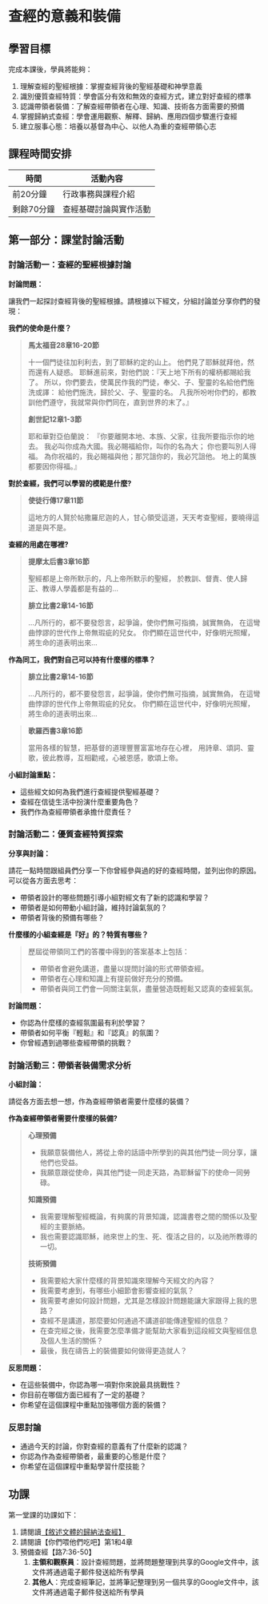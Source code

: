 # 查經的意義和裝備

## 學習目標

完成本課後，學員將能夠：

1. 理解查經的聖經根據：掌握查經背後的聖經基礎和神學意義
2. 識別優質查經特質：學會區分有效和無效的查經方式，建立對好查經的標準
3. 認識帶領者裝備：了解查經帶領者在心理、知識、技術各方面需要的預備
4. 掌握歸納式查經：學會運用觀察、解釋、歸納、應用四個步驟進行查經
5. 建立服事心態：培養以基督為中心、以他人為重的查經帶領心志

## 課程時間安排

| 時間           | 活動內容                   |
|----------------|----------------------------|
| 前20分鐘       | 行政事務與課程介紹         |
| 剩餘70分鐘     | 查經基礎討論與實作活動     |

## 第一部分：課堂討論活動

### 討論活動一：查經的聖經根據討論

**討論問題：**

讓我們一起探討查經背後的聖經根據。請根據以下經文，分組討論並分享你們的發現：

**我們的使命是什麼？**

> **馬太福音28章16-20節**
>
> 十一個門徒往加利利去，到了耶穌約定的山上。
> 他們見了耶穌就拜他，然而還有人疑惑。
> 耶穌進前來，對他們說：『天上地下所有的權柄都賜給我了。
> 所以，你們要去，使萬民作我的門徒，奉父、子、聖靈的名給他們施洗或譯：
> 給他們施洗，歸於父、子、聖靈的名。
> 凡我所吩咐你們的，都教訓他們遵守，我就常與你們同在，直到世界的末了。』
>
> **創世記12章1-3節**
>
> 耶和華對亞伯蘭說：
> 『你要離開本地、本族、父家，往我所要指示你的地去。
> 我必叫你成為大國。我必賜福給你，叫你的名為大；
> 你也要叫別人得福。
> 為你祝福的，我必賜福與他；那咒詛你的，我必咒詛他。
> 地上的萬族都要因你得福。』

**對於查經，我們可以學習的模範是什麼?**

> **使徒行傳17章11節**
>
> 這地方的人賢於帖撒羅尼迦的人，甘心領受這道，天天考查聖經，要曉得這道是與不是。

**查經的用處在哪裡?**

> **提摩太后書3章16節**
>
> 聖經都是上帝所默示的，凡上帝所默示的聖經，
> 於教訓、督責、使人歸正、教導人學義都是有益的...
>
> **腓立比書2章14-16節**
>
> ...凡所行的，都不要發怨言，起爭論，使你們無可指摘，誠實無偽，
> 在這彎曲悖謬的世代作上帝無瑕疵的兒女。
> 你們顯在這世代中，好像明光照耀，將生命的道表明出來...

**作為同工，我們對自己可以持有什麼樣的標準？**

> **腓立比書2章14-16節**
>
> ...凡所行的，都不要發怨言，起爭論，使你們無可指摘，誠實無偽，
> 在這彎曲悖謬的世代作上帝無瑕疵的兒女。
> 你們顯在這世代中，好像明光照耀，將生命的道表明出來...

> **歌羅西書3章16節**
>
> 當用各樣的智慧，把基督的道理豐豐富富地存在心裡，
> 用詩章、頌詞、靈歌，彼此教導，互相勸戒，心被恩感，歌頌上帝。

**小組討論重點：**

- 這些經文如何為我們進行查經提供聖經基礎？
- 查經在信徒生活中扮演什麼重要角色？
- 我們作為查經帶領者承擔什麼責任？

### 討論活動二：優質查經特質探索

**分享與討論：**

請花一點時間跟組員們分享一下你曾經參與過的好的查經時間，並列出你的原因。可以從各方面去思考：

- 帶領者設計的哪些問題引導小組對經文有了新的認識和學習？
- 帶領者是如何帶動小組討論，維持討論氣氛的？
- 帶領者背後的預備有哪些？

**什麼樣的小組查經是『好』的？特質有哪些？**

> 歷屆從帶領同工們的答覆中得到的答案基本上包括：
>
>  - 帶領者會避免講道，盡量以提問討論的形式帶領查經。
>  - 帶領者在心理和知識上有提前做好充分的預備。
>  - 帶領者與同工們會一同關注氣氛，盡量營造既輕鬆又認真的查經氣氛。

**討論問題：**

- 你認為什麼樣的查經氛圍最有利於學習？
- 帶領者如何平衡『輕鬆』和『認真』的氛圍？
- 你曾經遇到過哪些查經帶領的挑戰？

### 討論活動三：帶領者裝備需求分析

**小組討論：**

請從各方面去想一想，作為查經帶領者需要什麼樣的裝備？

**作為查經帶領者需要什麼樣的裝備?**

> **心理預備**
>
>  - 我願意裝備他人，將從上帝的話語中所學到的與其他門徒一同分享，讓他們也受益。
>  - 我願意跟從使命，與其他門徒一同走天路，為耶穌留下的使命一同勞碌。
>
> **知識預備**
>
>  - 我需要理解聖經概論，有夠廣的背景知識，認識書卷之間的關係以及聖經的主要脈絡。
>  - 我也需要認識耶穌，祂來世上的生、死、復活之目的，以及祂所教導的一切。
>
> **技術預備**
>
>  - 我需要給大家什麼樣的背景知識來理解今天經文的內容？
>  - 我需要考慮到，有哪些小細節會影響查經的氣氛？
>  - 我需要考慮如何設計問題，尤其是怎樣設計問題能讓大家跟得上我的思路？
>  - 查經不是講道，那麼要如何通過不講道卻能傳達聖經的信息？
>  - 在查完經之後，我需要怎麼準備才能幫助大家看到這段經文與聖經信息及個人生活的關係？
>  - 最後，我在禱告上的裝備要如何做得更造就人？

**反思問題：**

- 在這些裝備中，你認為哪一項對你來說最具挑戰性？
- 你目前在哪個方面已經有了一定的基礎？
- 你希望在這個課程中重點加強哪個方面的裝備？

### 反思討論

- 通過今天的討論，你對查經的意義有了什麼新的認識？
- 你認為作為查經帶領者，最重要的心態是什麼？
- 你希望在這個課程中重點學習什麼技能？

## 功課

第一堂課的功課如下：

1. 請閱讀[【敘述文體的歸納法查經】](../tools/ibs-narrative-notes.md)
2. 請閱讀【你們喂他們吃吧】第1和4章
3. 預備查經【路7:36-50】
    1. **主領和觀察員**：設計查經問題，並將問題整理到共享的Google文件中，該文件將通過電子郵件發送給所有學員
    2. **其他人**：完成查經筆記，並將筆記整理到另一個共享的Google文件中，該文件將通過電子郵件發送給所有學員
